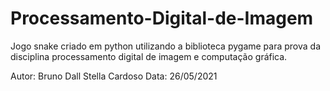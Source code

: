 # Processamento-Digital-de-Imagem
Jogo snake criado em python utilizando a biblioteca pygame para prova da disciplina processamento digital de imagem e computação gráfica.


Autor: Bruno Dall Stella Cardoso
Data: 26/05/2021
